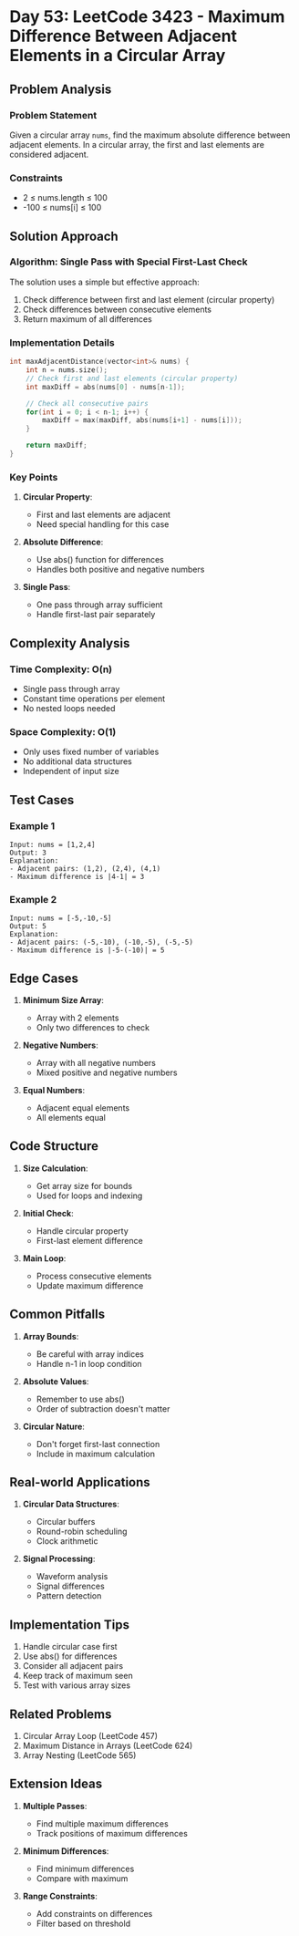 # Day 53: LeetCode 3423 - Maximum Difference Between Adjacent Elements in a Circular Array

## Problem Analysis

### Problem Statement

Given a circular array `nums`, find the maximum absolute difference between adjacent elements. In a circular array, the first and last elements are considered adjacent.

### Constraints

- 2 ≤ nums.length ≤ 100
- -100 ≤ nums[i] ≤ 100

## Solution Approach

### Algorithm: Single Pass with Special First-Last Check

The solution uses a simple but effective approach:

1. Check difference between first and last element (circular property)
2. Check differences between consecutive elements
3. Return maximum of all differences

### Implementation Details

```cpp
int maxAdjacentDistance(vector<int>& nums) {
    int n = nums.size();
    // Check first and last elements (circular property)
    int maxDiff = abs(nums[0] - nums[n-1]);

    // Check all consecutive pairs
    for(int i = 0; i < n-1; i++) {
        maxDiff = max(maxDiff, abs(nums[i+1] - nums[i]));
    }

    return maxDiff;
}
```

### Key Points

1. **Circular Property**:

   - First and last elements are adjacent
   - Need special handling for this case

2. **Absolute Difference**:

   - Use abs() function for differences
   - Handles both positive and negative numbers

3. **Single Pass**:
   - One pass through array sufficient
   - Handle first-last pair separately

## Complexity Analysis

### Time Complexity: O(n)

- Single pass through array
- Constant time operations per element
- No nested loops needed

### Space Complexity: O(1)

- Only uses fixed number of variables
- No additional data structures
- Independent of input size

## Test Cases

### Example 1

```
Input: nums = [1,2,4]
Output: 3
Explanation:
- Adjacent pairs: (1,2), (2,4), (4,1)
- Maximum difference is |4-1| = 3
```

### Example 2

```
Input: nums = [-5,-10,-5]
Output: 5
Explanation:
- Adjacent pairs: (-5,-10), (-10,-5), (-5,-5)
- Maximum difference is |-5-(-10)| = 5
```

## Edge Cases

1. **Minimum Size Array**:

   - Array with 2 elements
   - Only two differences to check

2. **Negative Numbers**:

   - Array with all negative numbers
   - Mixed positive and negative numbers

3. **Equal Numbers**:
   - Adjacent equal elements
   - All elements equal

## Code Structure

1. **Size Calculation**:

   - Get array size for bounds
   - Used for loops and indexing

2. **Initial Check**:

   - Handle circular property
   - First-last element difference

3. **Main Loop**:
   - Process consecutive elements
   - Update maximum difference

## Common Pitfalls

1. **Array Bounds**:

   - Be careful with array indices
   - Handle n-1 in loop condition

2. **Absolute Values**:

   - Remember to use abs()
   - Order of subtraction doesn't matter

3. **Circular Nature**:
   - Don't forget first-last connection
   - Include in maximum calculation

## Real-world Applications

1. **Circular Data Structures**:

   - Circular buffers
   - Round-robin scheduling
   - Clock arithmetic

2. **Signal Processing**:
   - Waveform analysis
   - Signal differences
   - Pattern detection

## Implementation Tips

1. Handle circular case first
2. Use abs() for differences
3. Consider all adjacent pairs
4. Keep track of maximum seen
5. Test with various array sizes

## Related Problems

1. Circular Array Loop (LeetCode 457)
2. Maximum Distance in Arrays (LeetCode 624)
3. Array Nesting (LeetCode 565)

## Extension Ideas

1. **Multiple Passes**:

   - Find multiple maximum differences
   - Track positions of maximum differences

2. **Minimum Differences**:

   - Find minimum differences
   - Compare with maximum

3. **Range Constraints**:
   - Add constraints on differences
   - Filter based on threshold

